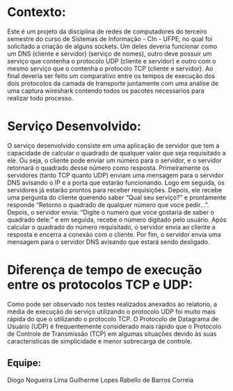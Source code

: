 # Contexto:
Este é um projeto da disciplina de redes de computadores do terceiro semestre do curso de Sistemas de Informação - CIn - UFPE, no qual foi solicitado a criação de alguns sockets. Um deles deveria funcionar como um DNS (cliente e servidor) (serviço de nomes), outro deve possuir um serviço que contenha o protocolo UDP (cliente e servidor) e outro com o mesmo serviço que o contenha o protocolo TCP (cliente e servidor). Ao final deveria ser feito um comparativo entre os tempos de execução dos dois protocolos da camada de transporte juntamente com uma analise de uma captura wireshark contendo todos os pacotes necessarios para realizar todo processo.

# Serviço Desenvolvido:

O serviço desenvolvido consiste em uma aplicação de servidor que tem a capacidade de calcular o quadrado de qualquer valor que seja requisitado a ele. Ou seja, o cliente pode enviar um número para o servidor, e o servidor retornará o quadrado desse número como resposta. Primeiramente os servidores (tanto TCP quanto UDP) enviam uma mensagem para o servidor DNS avisando o IP e a porta que estarão funcionando. Logo em seguida, os servidores já estarão prontos para receber requisições. Depois, ele recebe uma pergunta do cliente querendo saber “Qual seu serviço?” e prontamente responde “Retorno o quadrado de qualquer número que voce pedir…”. Depois, o servidor envia: “Digite o numero que voce gostaria de saber o quadrado dele:” e em seguida, recebe o número digitado pelo usuário. Após calcular o quadrado do número requisitado, o servidor envia ao cliente a resposta e encerra a conexão com o cliente. Por fim, o servidor envia uma mensagem para o servidor DNS avisando que estará sendo desligado.

# Diferença de tempo de execução entre os protocolos TCP e UDP:
Como pode ser observado nos testes realizados anexados ao relatorio, a média de execução do serviço utilizando o protocolo UDP foi muito mais rápida do que o utilizando o protocolo TCP. O Protocolo de Datagrama de Usuário (UDP) é frequentemente considerado mais rápido que o Protocolo de Controle de Transmissão (TCP) em algumas situações devido às suas características de simplicidade e menor sobrecarga de controle.

## Equipe:
Diogo Nogueira Lima
Guilherme Lopes Rabello de Barros Correia
